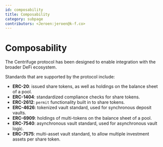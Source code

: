 ```yaml
---
id: composability
title: Composability
category: subpage
contributors: <Jeroen:jeroen@k-f.co>
---
```


# Composability

The Centrifuge protocol has been designed to enable integration with the broader DeFi ecosystem.

Standards that are supported by the protocol include:

* **ERC-20**: issued share tokens, as well as holdings on the balance sheet of a pool.
* **ERC-1404**: standardized compliance checks for share tokens.
* **ERC-2612**: `permit` functionality built in to share tokens.
* **ERC-4626**: tokenized vault standard, used for synchronous deposit vaults.
* **ERC-6909**: holdings of multi-tokens on the balance sheet of a pool.
* **ERC-7540**: asynchronous vault standard, used for asynchronous vault logic.
* **ERC-7575**: multi-asset vault standard, to allow multiple investment assets per share token.